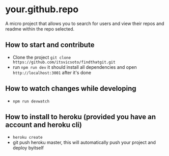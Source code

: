 # your.github.repo

A micro project that allows you to search for users and view their repos and readme within the repo selected.

## How to start and contribute

* Clone the project `git clone https://github.com/itsvicsoto/findthatgit.git`
* run `npm run dev` it should install all dependencies and open `http://localhost:3001` after it's done

## How to watch changes while developing

* `npm run devwatch`

## How to install to heroku (provided you have an account and heroku cli)

* `heroku create`
* git push heroku master, this will automatically push your project and deploy byitself